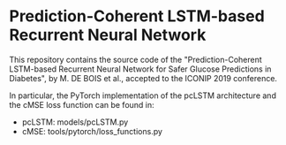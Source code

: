 # Prediction-Coherent LSTM-based Recurrent Neural Network

This repository contains the source code of the "Prediction-Coherent LSTM-based Recurrent Neural Network for Safer Glucose Predictions in Diabetes", by M. DE BOIS et al., accepted to the ICONIP 2019 conference.

In particular, the PyTorch implementation of the pcLSTM architecture and the cMSE loss function can be found in:
* pcLSTM: models/pcLSTM.py
* cMSE: tools/pytorch/loss_functions.py
